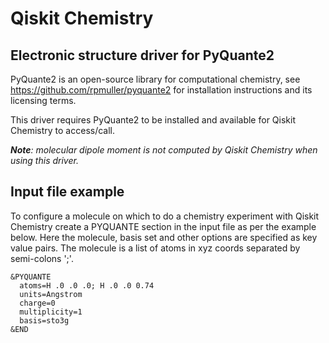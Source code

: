 # Qiskit Chemistry

## Electronic structure driver for PyQuante2

PyQuante2 is an open-source library for computational chemistry, see https://github.com/rpmuller/pyquante2 for
installation instructions and its licensing terms. 

This driver requires PyQuante2 to be installed and available for Qiskit Chemistry to access/call.

_**Note**: molecular dipole moment is not computed by Qiskit Chemistry when using this driver._

## Input file example
To configure a molecule on which to do a chemistry experiment with Qiskit Chemistry create a PYQUANTE section
in the input file as per the example below. Here the molecule, basis set and other options are specified as
key value pairs. The molecule is a list of atoms in xyz coords separated by semi-colons ';'.  
```
&PYQUANTE
  atoms=H .0 .0 .0; H .0 .0 0.74
  units=Angstrom
  charge=0
  multiplicity=1
  basis=sto3g
&END
```
